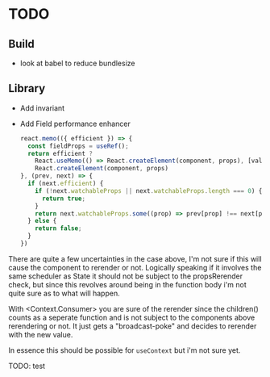 # TODO

## Build

- look at babel to reduce bundlesize

## Library

- Add invariant
- Add Field performance enhancer

  ```js
  react.memo(({ efficient }) => {
    const fieldProps = useRef();
    return efficient ?
      React.useMemo(() => React.createElement(component, props), [value, error, onChange, isFieldTouched, ...(watchableProps || [])]) :
      React.createElement(component, props)
  }, (prev, next) => {
    if (next.efficient) {
      if (!next.watchableProps || next.watchableProps.length === 0) {
        return true;
      }
      return next.watchableProps.some((prop) => prev[prop] !== next[prop])
    } else {
      return false;
    }
  })
  ```

There are quite a few uncertainties in the case above, I'm not sure if this will
cause the component to rerender or not.
Logically speaking if it involves the same scheduler as State it should not be
subject to the propsRerender check, but since this revolves around being in the
function body i'm not quite sure as to what will happen.

With <Context.Consumer> you are sure of the rerender since the children() counts
as a seperate function and is not subject to the components above rerendering or
not. It just gets a "broadcast-poke" and decides to rerender with the new value.

In essence this should be possible for `useContext` but i'm not sure yet.

TODO: test
